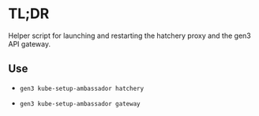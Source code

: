 # TL;DR

Helper script for launching and restarting the hatchery proxy and the gen3 API gateway.

## Use

* `gen3 kube-setup-ambassador hatchery`

* `gen3 kube-setup-ambassador gateway`
